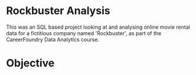 # Rockbuster Analysis
This was an SQL based project looking at and analysing online movie rental data for a fictitious company named 'Rockbuster', as part of the CareerFoundry Data Analytics course.
# Objective
